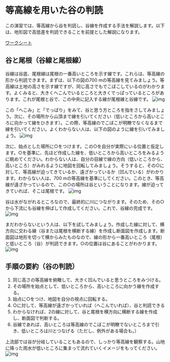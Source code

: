 # 等高線を用いた谷の判読
この演習では、等高線から谷を判読し、谷線を作成する手法を解説します。以下は、地形図で高低差を判読できることを前提とした解説になります。

[ワークシート](./sheet/t2.png)


## 谷と尾根（谷線と尾根線）
谷線は谷底、尾根線は尾根の一番高いところを示す線です。これらは、等高線の形から判読できます。まずは、以下の図の700 mの等高線を見てみましょう。等高線は土地の高さを示す線ですが、同じ高さでもでこぼこしているのがわかります。よくみると、大きくへこんでいるところと大きくでっぱっているところがあります。これが尾根と谷で、この中央に記入する線が尾根線と谷線です。
![img](./img/t2_1.png)

この「へこみ」と「でっぱり」をみて、谷と思う方ところを指をさしてみましょう。次に、その場所から山頂まで線を引いてください（低いところから高いところに向かって線をひきます）。この際、等高線のでこぼこが明瞭でなくなるまで線を引いてください。よくわからない人は、以下の図のように線を引いてみましょう。
![img](./img/t2_2.png)

次に、始点とした場所に○をつけます。この○を自分が実際にいる位置と仮定します。○を基準に、先ほど作成した線を、低いところから高いところをみるように眺めてください。わからない人は、自分の目線で線の方向（低いところから、高いところ）がみれるように地図を回転してみましょう。そうすると、その○に対して、等高線が迫ってきているか、遠ざかっているか（凹んでいる）がわかります。わからない人は、700 mの等高線を基準にしてください。このとき、等高線が遠ざかっているので、この○の場所は谷ということになります。線が迫ってきていれば、そこは尾根です。
![img](./img/t2_3.png)

谷は水がながれるところなので、最終的に川につながります。そのため、その○から下流にも谷線を伸ばして作成してください。これで、谷線の完成です。
![img](./img/t2_4.png)

まだわからないという人は、以下を試してみましょう。作成した線に対して、横方向に交わる線（谷または尾根を横断する線）を作成し断面図を作成します。断面図は地形を切って横からみたものなので、線の形から一番高いところ（尾根）と低いところ（谷）が判読できます。○の位置は谷にあることがわかります。
![img](./img/t2_5.png)

## 手順の要約（谷の判読）
1. 同じ高さの等高線を俯瞰して、大きく凹んでいると思うところをみつける。
2. その場所を始点として、低いところから、高いところに向かう線を作成する。
3. 始点に○をつけ、地図を自分の視点に回転する。
4. ○に対して、等高線が遠ざかっていれば（へこんでいれば）、谷と判読できる
5. わからなければ、2の線に対して、谷と尾根を横方向に横断する線を作成し、断面図で判断する。
6. 谷線であれば、高いところは等高線のでこぼこが明瞭でないところまで引き、低いところは川とつなげる（ただし、例外がある場合も。）

上流部では谷が分岐していることもあるので、しっかり等高線を観察する。山地に降った雨水が低いところに集まって流れていくイメージをもってください。
![img](./img/t2_6.png)

